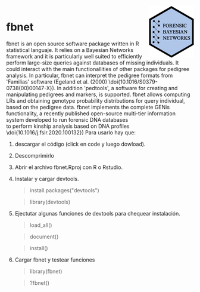 <img src="logo.png" align="right" width="120">

# fbnet
fbnet is an open source software package written in R statistical languaje.
It relies on a Bayesian Networks framework and it is particularly well suited
to efficiently perform large-size queries against databases of missing individuals.
It could interact with the main functionallities of other packages for pedigree analysis. 
In particular, fbnet can interpret the pedigree formats from 'Familias' software (Egeland et al. (2000)
\doi{10.1016/S0379-0738(00)00147-X}). In addition 'pedtools', a software for creating 
and manipulating pedigrees and markers, is supported. fbnet allows computing LRs
and obtaining genotype probability distributions for query individual, based on 
the pedigree data.
fbnet implements the complete GENis functionality, a recently published open-source 
multi-tier information system developed to run forensic DNA databases  
to perform kinship analysis based on DNA profiles \doi{10.1016/j.fsir.2020.100132})
Para usarlo hay que:


1) descargar el código (click en code y luego dowload).
2) Descomprimirlo
3) Abrir el archivo fbnet.Rproj con R o Rstudio.
4) Instalar y cargar devtools.
      > install.packages("devtools") 
      
      > library(devtools)
5) Ejectutar algunas funciones de devtools para chequear instalación.
      > load_all()

      > document()

      > install()
6) Cargar fbnet y testear funciones
      > library(fbnet)

      > ?fbnet()

